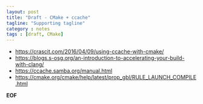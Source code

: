 ```yaml
---
layout: post
title: "Draft - CMake + ccache"
tagline: "Supporting tagline"
category : notes
tags : [draft, CMake]
---
```



* <https://crascit.com/2016/04/09/using-ccache-with-cmake/>
* <https://blogs.s-osg.org/an-introduction-to-accelerating-your-build-with-clang/>
* <https://ccache.samba.org/manual.html>
* <https://cmake.org/cmake/help/latest/prop_gbl/RULE_LAUNCH_COMPILE.html>

__EOF__
